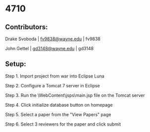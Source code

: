 # 4710

## Contributors:

Drake Svoboda | fv9838@wayne.edu | fv9838

John Gettel   | gd3148@wayne.edu | gd3148

## Setup:

Step 1. Import project from war into Eclipse Luna

Step 2. Configure a Tomcat 7 server in Eclipse

Step 3. Run the \WebContent\jsps\main.jsp file on the Tomcat server

Step 4. Click initialize database button on homepage

Step 5. Select a paper from the "View Papers" page

Step 6. Select 3 reviewers for the paper and click submit
